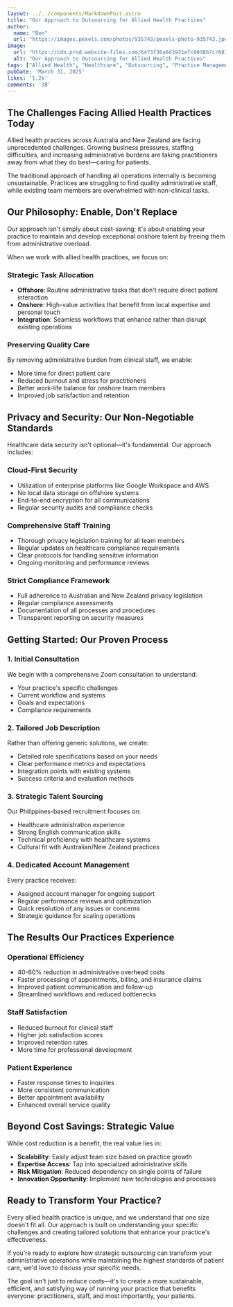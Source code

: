 ```yaml
---
layout: ../../components/MarkdownPost.astro
title: "Our Approach to Outsourcing for Allied Health Practices"
author: 
  name: "Ben"
  url: "https://images.pexels.com/photos/935743/pexels-photo-935743.jpeg?auto=compress&cs=tinysrgb&w=1260&h=750&dpr=2"
image:
  url: "https://cdn.prod.website-files.com/6473f30a6d3931efc9038b7c/687d9ada055b7fd30b15dcda_our-approach-to-outsourcing-for-allied-health-practices.webp"
  alt: "Our Approach to Outsourcing for Allied Health Practices"
tags: ["Allied Health", "Healthcare", "Outsourcing", "Practice Management", "Administrative Support"]
pubDate: 'March 31, 2025'
likes: '1.2k'
comments: '38'
---
```


## The Challenges Facing Allied Health Practices Today

Allied health practices across Australia and New Zealand are facing unprecedented challenges. Growing business pressures, staffing difficulties, and increasing administrative burdens are taking practitioners away from what they do best—caring for patients.

The traditional approach of handling all operations internally is becoming unsustainable. Practices are struggling to find quality administrative staff, while existing team members are overwhelmed with non-clinical tasks.

## Our Philosophy: Enable, Don't Replace

Our approach isn't simply about cost-saving; it's about enabling your practice to maintain and develop exceptional onshore talent by freeing them from administrative overload.

When we work with allied health practices, we focus on:

### Strategic Task Allocation
- **Offshore**: Routine administrative tasks that don't require direct patient interaction
- **Onshore**: High-value activities that benefit from local expertise and personal touch
- **Integration**: Seamless workflows that enhance rather than disrupt existing operations

### Preserving Quality Care
By removing administrative burden from clinical staff, we enable:
- More time for direct patient care
- Reduced burnout and stress for practitioners
- Better work-life balance for onshore team members
- Improved job satisfaction and retention

## Privacy and Security: Our Non-Negotiable Standards

Healthcare data security isn't optional—it's fundamental. Our approach includes:

### Cloud-First Security
- Utilization of enterprise platforms like Google Workspace and AWS
- No local data storage on offshore systems
- End-to-end encryption for all communications
- Regular security audits and compliance checks

### Comprehensive Staff Training
- Thorough privacy legislation training for all team members
- Regular updates on healthcare compliance requirements
- Clear protocols for handling sensitive information
- Ongoing monitoring and performance reviews

### Strict Compliance Framework
- Full adherence to Australian and New Zealand privacy legislation
- Regular compliance assessments
- Documentation of all processes and procedures
- Transparent reporting on security measures

## Getting Started: Our Proven Process

### 1. Initial Consultation
We begin with a comprehensive Zoom consultation to understand:
- Your practice's specific challenges
- Current workflow and systems
- Goals and expectations
- Compliance requirements

### 2. Tailored Job Description
Rather than offering generic solutions, we create:
- Detailed role specifications based on your needs
- Clear performance metrics and expectations
- Integration points with existing systems
- Success criteria and evaluation methods

### 3. Strategic Talent Sourcing
Our Philippines-based recruitment focuses on:
- Healthcare administration experience
- Strong English communication skills
- Technical proficiency with healthcare systems
- Cultural fit with Australian/New Zealand practices

### 4. Dedicated Account Management
Every practice receives:
- Assigned account manager for ongoing support
- Regular performance reviews and optimization
- Quick resolution of any issues or concerns
- Strategic guidance for scaling operations

## The Results Our Practices Experience

### Operational Efficiency
- 40-60% reduction in administrative overhead costs
- Faster processing of appointments, billing, and insurance claims
- Improved patient communication and follow-up
- Streamlined workflows and reduced bottlenecks

### Staff Satisfaction
- Reduced burnout for clinical staff
- Higher job satisfaction scores
- Improved retention rates
- More time for professional development

### Patient Experience
- Faster response times to inquiries
- More consistent communication
- Better appointment availability
- Enhanced overall service quality

## Beyond Cost Savings: Strategic Value

While cost reduction is a benefit, the real value lies in:

- **Scalability**: Easily adjust team size based on practice growth
- **Expertise Access**: Tap into specialized administrative skills
- **Risk Mitigation**: Reduced dependency on single points of failure
- **Innovation Opportunity**: Implement new technologies and processes

## Ready to Transform Your Practice?

Every allied health practice is unique, and we understand that one size doesn't fit all. Our approach is built on understanding your specific challenges and creating tailored solutions that enhance your practice's effectiveness.

If you're ready to explore how strategic outsourcing can transform your administrative operations while maintaining the highest standards of patient care, we'd love to discuss your specific needs.

The goal isn't just to reduce costs—it's to create a more sustainable, efficient, and satisfying way of running your practice that benefits everyone: practitioners, staff, and most importantly, your patients.
